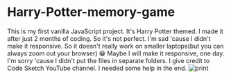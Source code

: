 # Harry-Potter-memory-game
This is my first vanilla JavaScript project. It's Harry Potter themed. I made it after just 2 months of coding. So it's not perfect. I'm sad 'cause I didn't make it responsive. So it doesn't really work on smaller laptops(but you can always zoom out your browser) 😁 Maybe I will make it responsive, one day. I'm sorry 'cause I didn't put the files in separate folders.
I give credit to Code Sketch YouTube channel. I needed some help in the end.
![print](https://user-images.githubusercontent.com/47828314/54232673-80d65e00-450b-11e9-98a2-9bd51b5175d0.png)
